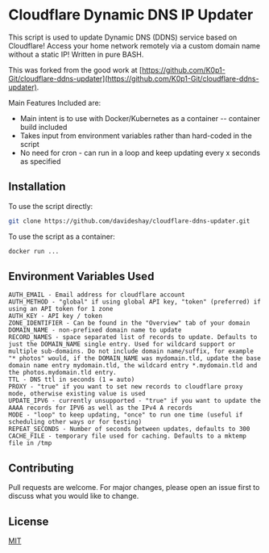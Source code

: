 # Cloudflare Dynamic DNS IP Updater

This script is used to update Dynamic DNS (DDNS) service based on Cloudflare! Access your home network remotely via a custom domain name without a static IP! Written in pure BASH.

This was forked from the good work at [https://github.com/K0p1-Git/cloudflare-ddns-updater](https://github.com/K0p1-Git/cloudflare-ddns-updater).

Main Features Included are:
- Main intent is to use with Docker/Kubernetes as a container -- container build included
- Takes input from environment variables rather than hard-coded in the script
- No need for cron - can run in a loop and keep updating every x seconds as specified


## Installation

To use the script directly:
```bash
git clone https://github.com/davideshay/cloudflare-ddns-updater.git
```

To use the script as a container:
```bash
docker run ...
```

## Environment Variables Used

```
AUTH_EMAIL - Email address for cloudflare account
AUTH_METHOD - "global" if using global API key, "token" (preferred) if using an API token for 1 zone
AUTH_KEY - API key / token
ZONE_IDENTIFIER - Can be found in the "Overview" tab of your domain
DOMAIN_NAME - non-prefixed domain name to update
RECORD_NAMES - space separated list of records to update. Defaults to just the DOMAIN_NAME single entry. Used for wildcard support or multiple sub-domains. Do not include domain name/suffix, for example "* photos" would, if the DOMAIN_NAME was mydomain.tld, update the base domain name entry mydomain.tld, the wildcard entry *.mydomain.tld and the photos.mydomain.tld entry.
TTL - DNS ttl in seconds (1 = auto)
PROXY - "true" if you want to set new records to cloudflare proxy mode, otherwise existing value is used
UPDATE_IPV6 - currently unsupported - "true" if you want to update the AAAA records for IPV6 as well as the IPv4 A records
MODE - "loop" to keep updating, "once" to run one time (useful if scheduling other ways or for testing)
REPEAT_SECONDS - Number of seconds between updates, defaults to 300
CACHE_FILE - temporary file used for caching. Defaults to a mktemp file in /tmp
```

## Contributing
Pull requests are welcome. For major changes, please open an issue first to discuss what you would like to change.

## License
[MIT](https://github.com/davideshay/cloudflare-ddns-updater/blob/main/LICENSE)
